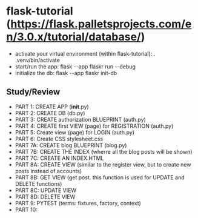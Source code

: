 # flask-tutorial (https://flask.palletsprojects.com/en/3.0.x/tutorial/database/)

- activate your virtual environment (within flask-tutorial): . .venv/bin/activate
- start/run the app: flask --app flaskr run --debug
- initialize the db: flask --app flaskr init-db


## Study/Review
- PART 1: CREATE APP (__init__.py)
- PART 2: CREATE DB (db.py)
- PART 3: CREATE authorization BLUEPRINT (auth.py)
- PART 4: CREATE first VIEW (page) for REGISTRATION (auth.py)
- PART 5: Create view (page) for LOGIN (auth.py)
- PART 6: Create CSS stylesheet.css
- PART 7A: CREATE blog BLUEPRINT (blog.py)
- PART 7B: CREATE THE INDEX (wherre all the blog posts will be shown)
- PART 7C: CREATE AN INDEX.HTML 
- PART 8A: CREATE VIEW (similar to the register view, but to create new posts instead of accounts)
- PART 8B: GET VIEW (get post. this function is used for UPDATE and DELETE functions)
- PART 8C: UPDATE VIEW
- PART 8D: DELETE VIEW
- PART 9: PYTEST (terms: fixtures, factory, context)
- PART 10: 